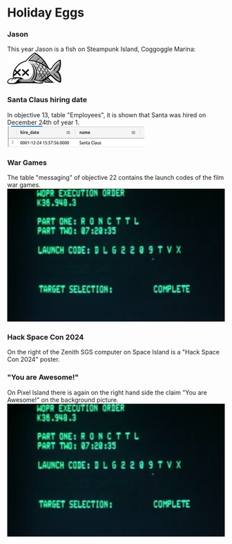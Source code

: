 # Holiday Eggs

### Jason
This year Jason is a fish on Steampunk Island, Coggoggle Marina:  
![Jason](https://github.com/joergschwarzwaelder/hhc2023/blob/main/images/notadeadfish_large.png)

### Santa Claus hiring date
In objective 13, table "Employees", it is shown that Santa was hired on December 24th of year 1.  
![Santa Hiring Date](https://github.com/joergschwarzwaelder/hhc2023/blob/main/images/santa_hiring_date.png)

### War Games
The table "messaging" of objective 22 contains the launch codes of the film war games.  
![WarGames Launch Codes](https://github.com/joergschwarzwaelder/hhc2023/blob/main/images/wargames.png)
### Hack Space Con 2024
On the right of the Zenith SGS computer on Space Island is a "Hack Space Con 2024" poster.

### "You are Awesome!"
On Pixel Island there is again on the right hand side the claim "You are Awesome!" on the background picture.
![You are Awesome!ames Launch Codes](https://github.com/joergschwarzwaelder/hhc2023/blob/main/images/wargames.png)
<!--stackedit_data:
eyJoaXN0b3J5IjpbLTIzMDQ4NTM4MywtMTg2MDM0MTM1NSwtOT
QxMzAxODcyLDEyNDgxMDc4MzBdfQ==
-->